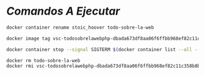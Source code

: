<!-- Author: Daniel Benjamin Perez Morales -->
<!-- GitHub: https://github.com/D4nitrix13 -->
<!-- GitLab: https://gitlab.com/D4nitrix13 -->
<!-- Email: danielperezdev@proton.me -->

# ***Comandos A Ejecutar***

```bash
docker container rename stoic_hoover todo-sobre-la-web
```

```bash
docker image tag vsc-todosobrelawebphp-dbada673df8aa06f6ffbb968ef82c11c358b8be32cbe69bfca2b80516fd00f2d-uid:latest d4nitrix13/web-php:latest
```

```bash
docker container stop --signal SIGTERM $(docker container list --all --filter ancestor=vsc-todosobrelawebphp-dbada673df8aa06f6ffbb968ef82c11c358b8be32cbe69bfca2b80516fd00f2d-uid:latest --filter status=running --quiet)
```

```bash
docker rm todo-sobre-la-web
docker rmi vsc-todosobrelawebphp-dbada673df8aa06f6ffbb968ef82c11c358b8be32cbe69bfca2b80516fd00f2d-uid:latest --force
```
